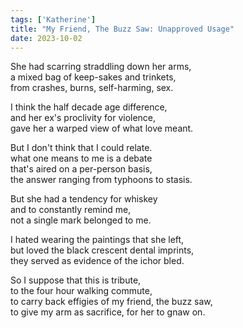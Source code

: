 ```yaml
---
tags: ['Katherine']
title: "My Friend, The Buzz Saw: Unapproved Usage"
date: 2023-10-02
---
```


She had scarring straddling down her arms,  
a mixed bag of keep-sakes and trinkets,  
from crashes, burns, self-harming, sex.

I think the half decade age difference,  
and her ex's proclivity for violence,  
gave her a warped view of what love meant.

But I don't think that I could relate.  
what one means to me is a debate  
that's aired on a per-person basis,  
the answer ranging from typhoons to stasis.

But she had a tendency for whiskey  
and to constantly remind me,  
not a single mark belonged to me.

I hated wearing the paintings that she left,  
but loved the black crescent dental imprints,  
they served as evidence of the ichor bled.

So I suppose that this is tribute,  
to the four hour walking commute,  
to carry back effigies of my friend, the buzz saw,  
to give my arm as sacrifice, for her to gnaw on.
